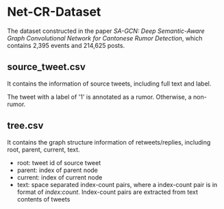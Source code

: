 # Net-CR-Dataset

The dataset constructed in the paper _SA-GCN: Deep Semantic-Aware Graph Convolutional Network for Cantonese Rumor Detection_, which contains 2,395 events and 214,625 posts.

## source_tweet.csv
It contains the information of source tweets, including full text and label.

The tweet with a label of '1' is annotated as a rumor. Otherwise, a non-rumor.

## tree.csv
It contains the graph structure information of retweets/replies, including root, parent, current, text.

- root: tweet id of source tweet
- parent: index of parent node
- current: index of current node
- text: space separated index-count pairs, where a index-count pair is in format of _index:count_. Index-count pairs are extracted from text contents of tweets

